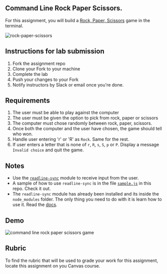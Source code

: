 ## Command Line Rock Paper Scissors.

For this assignment, you will build a [Rock, Paper, Scissors](https://en.wikipedia.org/wiki/Rock%E2%80%93paper%E2%80%93scissors) game in the terminal.

![rock-paper-scissors](https://upload.wikimedia.org/wikipedia/commons/thumb/6/67/Rock-paper-scissors.svg/800px-Rock-paper-scissors.svg.png)

## Instructions for lab submission

1. Fork the assignment repo
1. Clone your Fork to your machine
2. Complete the lab
3. Push your changes to your Fork
4. Notify instructors by Slack or email once you're done.

## Requirements

1. The user must be able to play against the computer
2. The user must be given the option to pick from rock, paper or scissors
3. The computer must chose randomly between rock, paper, scissors.
4. Once both the computer and the user have chosen, the game should tell who won.
5. Handle user entering 'r' or 'R' as `Rock`. Same for the rest.
6. If user enters a letter that is none of `r`, `R`, `s`, `S`, `p` or `P`. Display a message `Invalid choice` and quit the game.

## Notes

* Use the [`readline-sync`](https://www.npmjs.com/package/readline-sync) module to receive input from the user.
* A sample of how to use `readline-sync` is in the file [`sample.js`](./sample.js) in this repo. Check it out.
* The `readline-sync` module has already been installed and its inside the `node_modules` folder. The only thing you need to do with it is learn how to use it. Read the [docs](https://www.npmjs.com/package/readline-sync).

## Demo
![command line rock paper scissors game](/assets/rps-cli.gif)

## Rubric
To find the rubric that will be used to grade your work for this assignment, locate this assignment on you Canvas course.

